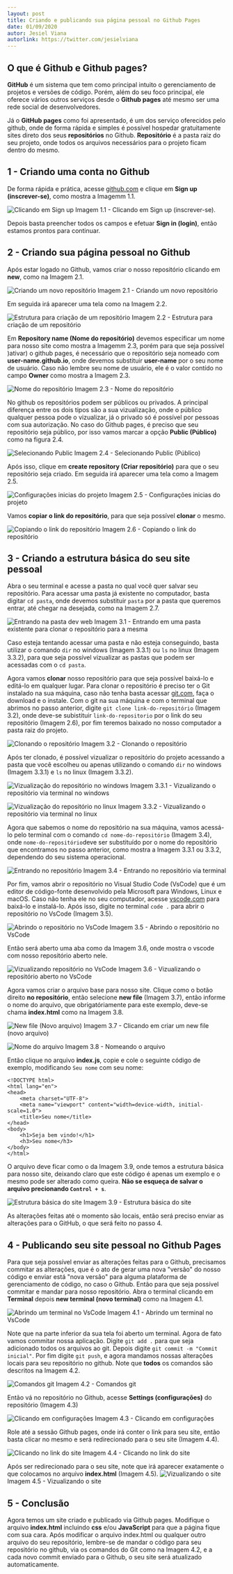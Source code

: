 ```yaml
---
layout: post
title: Criando e publicando sua página pessoal no Github Pages
date: 01/09/2020
autor: Jesiel Viana
autorlink: https://twitter.com/jesielviana
---
```


<!-- Descrever tutorial...[link](#) -->
## O que é Github e Github pages?

**GitHub** é um sistema que tem como principal intuito o gerenciamento de projetos e versões de código. Porém, além do seu foco principal, ele oferece vários outros serviços desde o **Github pages** até mesmo ser uma rede social de desenvolvedores.

Já o **GitHub pages** como foi apresentado, é um dos serviço oferecidos pelo github, onde de forma rápida e simples é possível hospedar gratuitamente sites direto dos seus **repositórios** no Github. **Repositório** é a pasta raiz do seu projeto, onde todos os arquivos necessários para o projeto ficam dentro do mesmo.

## 1 - Criando uma conta no Github

De forma rápida e prática, acesse [github.com](https://github.com/) e clique em **Sign up (inscrever-se)**, como mostra a Imagemm 1.1.

![Clicando em Sign up](../assets/img/github-pages/github-signup.png)
Imagem 1.1 - Clicando em Sign up (inscrever-se).

Depois basta preencher todos os campos e efetuar **Sign in (login)**, então estamos prontos para continuar.

## 2 - Criando sua página pessoal no Github

Após estar logado no Github, vamos criar o nosso repositório clicando em **new**, como na Imagem 2.1.

![Criando um novo repositório](../assets/img/github-pages/github-create-repository.png)
Imagem 2.1 - Criando um novo repositório

Em seguida irá aparecer uma tela como na Imagem 2.2.

![Estrutura para criação de um repositório](../assets/img/github-pages/github-create-repository-initial-config.png)
Imagem 2.2 - Estrutura para criação de um repositório

Em **Repository name (Nome do repositório)** devemos especificar um nome para nosso site como mostra a Imagemm 2.3, porém para que seja possível )ativar) o github pages, é necessário que o repositório seja nomeado com **user-name.github.io**, onde devemos substituir **user-name** por o seu nome de usuário. Caso não lembre seu nome de usuário, ele é o valor contído no campo **Owner** como mostra a Imagem 2.3.

![Nome do repositório](../assets/img/github-pages/github-create-repository-name.png)
Imagem 2.3 - Nome do repositório

No github os repositórios podem ser públicos ou privados. A principal diferença entre os dois tipos são a sua vizualização, onde o público qualquer pessoa pode o vizualizar, já o privado só é possível por pessoas com sua autorização. No caso do Github pages, é preciso que seu repositório seja público, por isso vamos marcar a opção **Public (Público)** como na figura 2.4.

![Selecionando Public](../assets/img/github-pages/github-create-repository-public.png)
Imagem 2.4 - Selecionando Public (Público)

Após isso, clique em **create repository (Criar repositório)** para que o seu repositório seja criado. Em seguida irá aparecer uma tela como a Imagem 2.5.

![Configurações inicias do projeto](../assets/img/github-pages/github-repository-view.png)
Imagem 2.5 - Configurações inicias do projeto

Vamos **copiar o link do repositório**, para que seja possível **clonar** o mesmo.

![Copiando o link do repositório](../assets/img/github-pages/github-repository-link.png)
Imagem 2.6 - Copiando o link do repositório

## 3 - Criando a estrutura básica do seu site pessoal

Abra o seu terminal e acesse a pasta no qual você quer salvar seu repositório. Para acessar uma pasta já existente no computador, basta digitar `cd pasta`, onde devemos substituir `pasta` por a pasta que queremos entrar, até chegar na desejada, como na Imagem 2.7.

![Entrando na pasta dev web](../assets/img/github-pages/open-folder-for-clone-to-repository.png)
Imagem 3.1 - Entrando em uma pasta existente para clonar o repositório para a mesma

Caso esteja tentando acessar uma pasta e não esteja conseguindo, basta utilizar o comando `dir` no windows (Imagem 3.3.1) ou `ls` no linux (Imagem 3.3.2), para que seja possível vizualizar as pastas que podem ser acessadas com o `cd pasta`.

Agora vamos **clonar** nosso repositório para que seja possível baixá-lo e editá-lo em qualquer lugar. Para clonar o repositório é preciso ter o Git instalado na sua máquina, caso não tenha basta acessar [git.com](https://git-scm.com/downloads), faça o download e o instale. Com o git na sua máquina e com o terminal que abrimos no passo anterior, digite ``git clone link-do-repositório`` (Imagem 3.2), onde deve-se subistituir ``link-do-repositorio`` por o link do seu repositório (Imagem 2.6), por fim teremos baixado no nosso computador a pasta raiz do projeto.

![Clonando o repositório](../assets/img/github-pages/clone-repository.png)
Imagem 3.2 - Clonando o repositório

Após ter clonado, é possível vizualizar o repositório do projeto acessando a pasta que você escolheu ou apenas utilizando o comando `dir` no windows (Imagem 3.3.1) e `ls` no linux (Imagem 3.3.2). 

![Vizualização do repositório no windows](../assets/img/github-pages/view-repository-in-windows.png)
Imagem 3.3.1 - Vizualizando o repositório via terminal no windows

![Vizualização do repositório no linux](../assets/img/github-pages/view-repository-in-linux.png)
Imagem 3.3.2 - Vizualizando o repositório via terminal no linux

Agora que sabemos o nome do repositório na sua máquina, vamos acessá-lo pelo terminal com o comando `cd nome-do-repositório` (Imagem 3.4), onde `nome-do-repositório`deve ser substituído por o nome do repositório que encontramos no passo anterior, como mostra a Imagem 3.3.1 ou 3.3.2, dependendo do seu sistema operacional.

![Entrando no repositório](../assets/img/github-pages/open-repository-in-terminal.png)
Imagem 3.4 - Entrando no repositório via terminal

Por fim, vamos abrir o repositório no Visual Studio Code (VsCode) que é um editor de código-fonte desenvolvido pela Microsoft para Windows, Linux e macOS. Caso não tenha ele no seu computador, acesse [vscode.com](https://code.visualstudio.com/Download) para baixá-lo e instalá-lo. Após isso, digite no terminal `code .` para abrir o repositório no VsCode (Imagem 3.5).

![Abrindo o repositório no VsCode](../assets/img/github-pages/open-repository-in-vscode.png)
Imagem 3.5 - Abrindo o repositório no VsCode

Então será aberto uma aba como da Imagem 3.6, onde mostra o vscode com nosso repositório aberto nele.

![Vizualizando repositório no VsCode](../assets/img/github-pages/view-repository-open-in-vscode.png)
Imagem 3.6 - Vizualizando o repositório aberto no VsCode

Agora vamos criar o arquivo base para nosso site. Clique como o botão direito **no repositório**, então selecione **new file** (Imagem 3.7), então informe o nome do arquivo, que obrigatóriamente para este exemplo, deve-se chama **index.html** como na Imagem 3.8.

![New file (Novo arquivo)](../assets/img/github-pages/create-new-file.png)
Imagem 3.7 - Clicando em criar um new file (novo arquivo)

![Nome do arquivo](../assets/img/github-pages/name-new-file.png)
Imagem 3.8 - Nomeando o arquivo

Então clique no arquivo **index.js**, copie e cole o seguinte código de exemplo, modificando `Seu nome` com seu nome:

```
<!DOCTYPE html>
<html lang="en">
<head>
    <meta charset="UTF-8">
    <meta name="viewport" content="width=device-width, initial-scale=1.0">
    <title>Seu nome</title>
</head>
<body>
    <h1>Seja bem vindo!</h1>
    <h3>Seu nome</h3>
</body>
</html>
```

O arquivo deve ficar como o da Imagem 3.9, onde temos a estrutura básica para nosso site, deixando claro que este código é apenas um exemplo e o mesmo pode ser alterado como queira. **Não se esqueça de salvar o arquivo precionando `Control + s`**.

![Estrutura básica do site](../assets/img/github-pages/view-code-initial.png)
Imagem 3.9 - Estrutura básica do site

As alterações feitas até o momento são locais, então será preciso enviar as alterações para o GitHub, o que será feito no passo 4.

## 4 - Publicando seu site pessoal no Github Pages

Para que seja possível enviar as alterações feitas para o Github, precisamos commitar as alterações, que é o ato de gerar uma nova "versão" do nosso código e enviar está "nova versão" para alguma plataforma de gerenciamento de código, no caso o Github. Então para que seja possível commitar e mandar para nosso repositório. Abra o terminal clicando em **Terminal** depois **new terminal (novo terminal)** como na Imagem 4.1.

![Abrindo um terminal no VsCode](../assets/img/github-pages/open-terminal-in-vscode.png)
Imagem 4.1 - Abrindo um terminal no VsCode

Note que na parte inferior da sua tela foi aberto um terminal. Agora de fato vamos commitar nossa aplicação. Digite `git add .` para que seja adicionado todos os arquivos ao git. Depois digite `git commit -m "Commit inicial"`. Por fim digite `git push`, e agora mandamos nossas alterações locais para seu repositório no github. Note que **todos** os comandos são descritos na Imagem 4.2.

![Comandos git](../assets/img/github-pages/git-commit.png)
Imagem 4.2 - Comandos git

Então vá no repositório no Github, acesse  **Settings (configurações)** do repositório (Imagem 4.3) 

![Clicando em configurações](../assets/img/github-pages/touch-settings-github.png)
Imagem 4.3 - Clicando em configurações

Role até a sessão Github pages, onde irá conter o link para seu site, então basta clicar no mesmo e será redirecionado para o seu site (Imagem 4.4).

![Clicando no link do site](../assets/img/github-pages/touch-link-site.png)
Imagem 4.4 - Clicando no link do site

Após ser redirecionado para o seu site, note que irá aparecer exatamente o que colocamos no arquivo **index.html** (Imagem 4.5). 
![Vizualizando o site](../assets/img/github-pages/view-site.png)
Imagem 4.5 - Vizualizando o site

## 5 - Conclusão

Agora temos um site criado e publicado via Github pages. Modifique o arquivo **index.html** incluindo **css** e/ou **JavaScript** para que a página fique com sua cara. Após modificar o arquivo index.html ou qualquer outro arquivo do seu repositório, lembre-se de mandar o código para seu repositório no github, via os comandos do Git como na Imagem 4.2, e a cada novo commit enviado para o Github, o seu site será atualizado automaticamente.